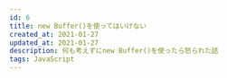 ```yaml
---
id: 6
title: new Buffer()を使ってはいけない
created_at: 2021-01-27
updated_at: 2021-01-27
description: 何も考えずにnew Buffer()を使ったら怒られた話
tags: JavaScript
---
```



